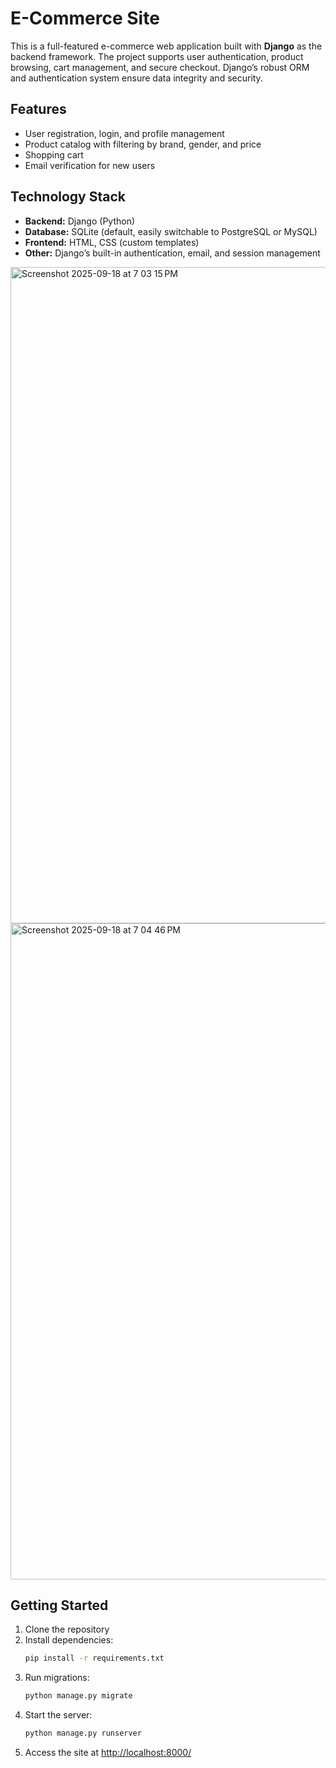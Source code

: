 # E-Commerce Site

This is a full-featured e-commerce web application built with **Django** as the backend framework. The project supports user authentication, product browsing, cart management, and secure checkout. Django’s robust ORM and authentication system ensure data integrity and security.

## Features
- User registration, login, and profile management
- Product catalog with filtering by brand, gender, and price
- Shopping cart
- Email verification for new users

## Technology Stack
- **Backend:** Django (Python)
- **Database:** SQLite (default, easily switchable to PostgreSQL or MySQL)
- **Frontend:** HTML, CSS (custom templates)
- **Other:** Django’s built-in authentication, email, and session management

  
<img width="1680" height="1050" alt="Screenshot 2025-09-18 at 7 03 15 PM" src="https://github.com/user-attachments/assets/ddad657b-bb55-4927-bd62-fd90b165affd" />


<img width="1680" height="1050" alt="Screenshot 2025-09-18 at 7 04 46 PM" src="https://github.com/user-attachments/assets/500e89e8-8c58-4905-9264-cc1c61242b4d" />



## Getting Started
1. Clone the repository
2. Install dependencies:
   ```bash
   pip install -r requirements.txt
   ```
3. Run migrations:
   ```bash
   python manage.py migrate
   ```
4. Start the server:
   ```bash
   python manage.py runserver
   ```
5. Access the site at [http://localhost:8000/](http://localhost:8000/)

